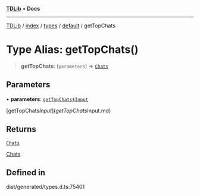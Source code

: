 [**TDLib**](../../../../../../README.md) • **Docs**

***

[TDLib](../../../../../../modules.md) / [index](../../../../../README.md) / [types](../../../README.md) / [default](../README.md) / getTopChats

# Type Alias: getTopChats()

> **getTopChats**: (`parameters`) => [`Chats`](Chats.md)

## Parameters

• **parameters**: [`getTopChats$Input`](getTopChats$Input.md)

[getTopChats$Input](getTopChats$Input.md)

## Returns

[`Chats`](Chats.md)

[Chats](Chats.md)

## Defined in

dist/generated/types.d.ts:75401

